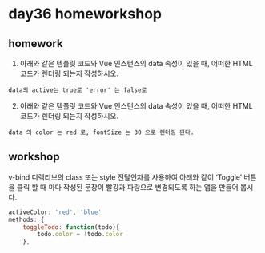 # day36 homeworkshop

## homework

1.  아래와 같은 템플릿 코드와 Vue 인스턴스의 data 속성이 있을 때, 어떠한 HTML 코드가 렌더링 되는지 작성하시오. 

```
data의 active는 true로 'error' 는 false로
```

2.  아래와 같은 템플릿 코드와 Vue 인스턴스의 data 속성이 있을 때, 어떠한 HTML 코드가 렌더링 되는지 작성하시오. 

```
data 의 color 는 red 로, fontSize 는 30 으로 렌더링 된다.
```



## workshop

 v-bind 디렉티브의 class 또는 style 전달인자를 사용하여 아래와 같이 ‘Toggle’ 버튼을 클릭 할 때 마다 작성된 문장이 빨강과 파랑으로 변경되도록 하는 앱을 만들어 봅시다. 

```javascript
activeColor: 'red', 'blue'
methods: {
    toggleTodo: function(todo){
        todo.color = !todo.color
    },
```


